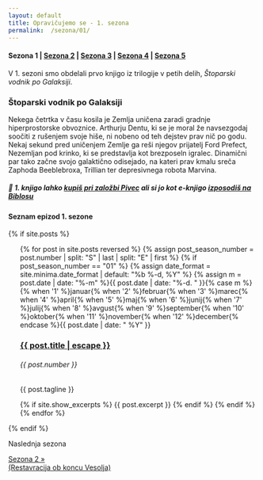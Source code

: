 ```yaml
---
layout: default
title: Opravičujemo se - 1. sezona
permalink:  /sezona/01/
---
```


#### Sezona 1 | [Sezona 2](../02) | [Sezona 3](../03) | [Sezona 4](../04) | [Sezona 5](../05)

V 1. sezoni smo obdelali prvo knjigo iz trilogije v petih delih, *Štoparski vodnik po Galaksiji*.

### Štoparski vodnik po Galaksiji

Nekega četrtka v času kosila je Zemlja uničena zaradi gradnje hiperprostorske obvoznice. Arthurju Dentu, ki se je moral že navsezgodaj soočiti z rušenjem svoje hiše, ni nobeno od teh dejstev prav nič po godu. Nekaj sekund pred uničenjem Zemlje ga reši njegov prijatelj Ford Prefect, Nezemljan pod krinko, ki se predstavlja kot brezposeln igralec. Dinamični par tako začne svojo galaktično odisejado, na kateri prav kmalu sreča Zaphoda Beeblebroxa, Trillian ter depresivnega robota Marvina.

##### 📖 1. knjigo lahko [kupiš pri založbi Pivec](https://zalozba-pivec.com/knjigarna/stoparski-vodnik-po-galaksiji/) ali si jo kot e-knjigo [izposodiš na Biblosu](https://www.biblos.si/isbn/9789616897860)

#### Seznam epizod 1. sezone


{% if site.posts %}
  <ul class="post-list">
    {% for post in site.posts reversed %}
      {% assign post_season_number = post.number | split: "S" | last | split: "E" | first %}
      {% if post_season_number == "01" %}
        <!-- Display the post details -->
        {% assign date_format = site.minima.date_format | default: "%b %-d, %Y" %}
    <time class="post-meta">{% assign m = post.date | date: "%-m" %}{{ post.date | date: "%-d. " }}{% case m %}{% when '1' %}januar{% when '2' %}februar{% when '3' %}marec{% when '4' %}april{% when '5' %}maj{% when '6' %}junij{% when '7' %}julij{% when '8' %}avgust{% when '9' %}september{% when '10' %}oktober{% when '11' %}november{% when '12' %}december{% endcase %}{{ post.date | date: " %Y" }}</time>
        <h3>
          <a class="post-link" href="{{ post.url | relative_url }}">
            {{ post.title | escape }} 
          </a>
        </h3>
        <h6 class="post-number">{{ post.number }}</h6>
        <p>{{ post.tagline }}</p>
        {% if site.show_excerpts %}
          {{ post.excerpt }}
        {% endif %}
      {% endif %}
    {% endfor %}
  </ul>
{% endif %}

<!-- Prev next -->
<div class="prev-next-post">
  <div class="prev-next-post-wrapper">  
      <div class="prev-next-post-col prev-next-post-col-2">
        <p class="page-heading">Naslednja sezona</p>
        <a class="next" href="../02/">Sezona 2 &raquo; <br />(Restavracija ob koncu Vesolja)</a>
      </div>            
  </div>
</div>
